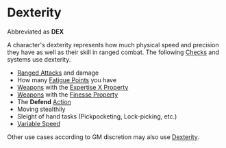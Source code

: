 # Dexterity

Abbreviated as **DEX**

A character's dexterity represents how much physical speed and precision they have as well as their skill in ranged combat. The following [Checks](../../Game%20Procedures/Core%20Procedures/Check.md) and systems use dexterity.

- [Ranged Attacks](../../Game%20Procedures/Combat/Ranged%20Attack.md) and damage
- How many [Fatigue Points](../Derived%20Statistics/Fatigue%20Points.md) you have
- [Weapons](../../Items%20and%20Gear/Weapons/Weapons.md) with the [Expertise X Property](../../Items%20and%20Gear/Weapon%20Properties/Expertise%20X%20Property.md)
- [Weapons](../../Items%20and%20Gear/Weapons/Weapons.md) with the [Finesse Property](../../Items%20and%20Gear/Weapon%20Properties/Finesse%20Property.md)
- The **Defend** [Action](../../Game%20Procedures/Core%20Procedures/Action.md)
- Moving stealthily
- Sleight of hand tasks (Pickpocketing, Lock-picking, etc.)
- [Variable Speed](../../Game%20Procedures/Combat/Movement.md#Variable%20Speed)

Other use cases according to GM discretion may also use [Dexterity]().
